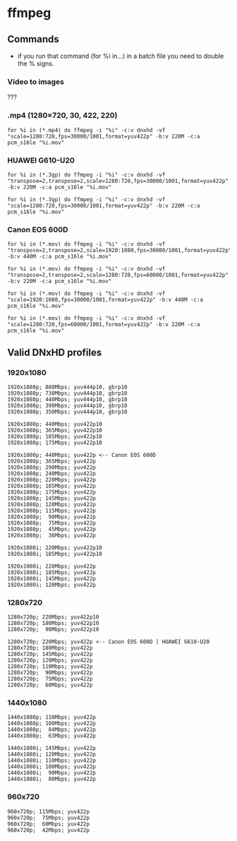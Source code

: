 # ffmpeg

## Commands

- if you run that command (for %i in…) in a batch file you need to double the % signs.

### Video to images

???

### .mp4 (1280×720, 30, 422, 220)

``
for %i in (*.mp4) do ffmpeg -i "%i" -c:v dnxhd -vf "scale=1280:720,fps=30000/1001,format=yuv422p" -b:v 220M -c:a pcm_s16le "%i.mov"
``

### HUAWEI G610-U20

```
for %i in (*.3gp) do ffmpeg -i "%i" -c:v dnxhd -vf "transpose=2,transpose=2,scale=1280:720,fps=30000/1001,format=yuv422p" -b:v 220M -c:a pcm_s16le "%i.mov"
```
```
for %i in (*.3gp) do ffmpeg -i "%i" -c:v dnxhd -vf "scale=1280:720,fps=30000/1001,format=yuv422p" -b:v 220M -c:a pcm_s16le "%i.mov"
```

### Canon EOS 600D

```
for %i in (*.mov) do ffmpeg -i "%i" -c:v dnxhd -vf "transpose=2,transpose=2,scale=1920:1080,fps=30000/1001,format=yuv422p" -b:v 440M -c:a pcm_s16le "%i.mov"

for %i in (*.mov) do ffmpeg -i "%i" -c:v dnxhd -vf "transpose=2,transpose=2,scale=1280:720,fps=60000/1001,format=yuv422p" -b:v 220M -c:a pcm_s16le "%i.mov"
```
```
for %i in (*.mov) do ffmpeg -i "%i" -c:v dnxhd -vf "scale=1920:1080,fps=30000/1001,format=yuv422p" -b:v 440M -c:a pcm_s16le "%i.mov"

for %i in (*.mov) do ffmpeg -i "%i" -c:v dnxhd -vf "scale=1280:720,fps=60000/1001,format=yuv422p" -b:v 220M -c:a pcm_s16le "%i.mov"
```

## Valid DNxHD profiles

### 1920x1080

```
1920x1080p; 880Mbps; yuv444p10, gbrp10
1920x1080p; 730Mbps; yuv444p10, gbrp10
1920x1080p; 440Mbps; yuv444p10, gbrp10
1920x1080p; 390Mbps; yuv444p10, gbrp10
1920x1080p; 350Mbps; yuv444p10, gbrp10
```
```
1920x1080p; 440Mbps; yuv422p10
1920x1080p; 365Mbps; yuv422p10
1920x1080p; 185Mbps; yuv422p10
1920x1080p; 175Mbps; yuv422p10
```
```
1920x1080p; 440Mbps; yuv422p <-- Canon EOS 600D
1920x1080p; 365Mbps; yuv422p
1920x1080p; 290Mbps; yuv422p
1920x1080p; 240Mbps; yuv422p
1920x1080p; 220Mbps; yuv422p
1920x1080p; 185Mbps; yuv422p
1920x1080p; 175Mbps; yuv422p
1920x1080p; 145Mbps; yuv422p
1920x1080p; 120Mbps; yuv422p
1920x1080p; 115Mbps; yuv422p
1920x1080p;  90Mbps; yuv422p
1920x1080p;  75Mbps; yuv422p
1920x1080p;  45Mbps; yuv422p
1920x1080p;  36Mbps; yuv422p
```
```
1920x1080i; 220Mbps; yuv422p10
1920x1080i; 185Mbps; yuv422p10
```
```
1920x1080i; 220Mbps; yuv422p
1920x1080i; 185Mbps; yuv422p
1920x1080i; 145Mbps; yuv422p
1920x1080i; 120Mbps; yuv422p
```

### 1280x720

```
1280x720p; 220Mbps; yuv422p10
1280x720p; 180Mbps; yuv422p10
1280x720p;  90Mbps; yuv422p10
```
```
1280x720p; 220Mbps; yuv422p <-- Canon EOS 600D | HUAWEI G610-U20
1280x720p; 180Mbps; yuv422p
1280x720p; 145Mbps; yuv422p
1280x720p; 120Mbps; yuv422p
1280x720p; 110Mbps; yuv422p
1280x720p;  90Mbps; yuv422p
1280x720p;  75Mbps; yuv422p
1280x720p;  60Mbps; yuv422p
```

### 1440x1080

```
1440x1080p; 110Mbps; yuv422p
1440x1080p; 100Mbps; yuv422p
1440x1080p;  84Mbps; yuv422p
1440x1080p;  63Mbps; yuv422p
```
```
1440x1080i; 145Mbps; yuv422p
1440x1080i; 120Mbps; yuv422p
1440x1080i; 110Mbps; yuv422p
1440x1080i; 100Mbps; yuv422p
1440x1080i;  90Mbps; yuv422p
1440x1080i;  80Mbps; yuv422p
```

### 960x720

```
960x720p; 115Mbps; yuv422p
960x720p;  75Mbps; yuv422p
960x720p;  60Mbps; yuv422p
960x720p;  42Mbps; yuv422p
```